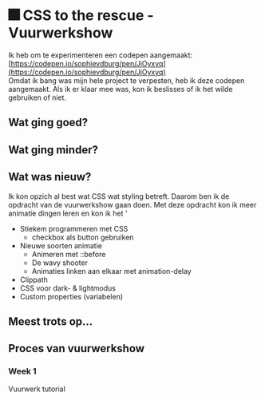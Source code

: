 # 🎆 CSS to the rescue - Vuurwerkshow
Ik heb om te experimenteren een codepen aangemaakt: [https://codepen.io/sophievdburg/pen/JjOyxyq](https://codepen.io/sophievdburg/pen/JjOyxyq) <br>
Omdat ik bang was mijn hele project te verpesten, heb ik deze codepen aangemaakt. Als ik er klaar mee was, kon ik beslisses of ik het wilde gebruiken of niet. 

## Wat ging goed?


## Wat ging minder?


## Wat was nieuw?
Ik kon opzich al best wat CSS wat styling betreft. Daarom ben ik de opdracht van de vuurwerkshow gaan doen. Met deze opdracht kon ik meer animatie dingen leren en kon ik het '

- Stiekem programmeren met CSS
   * checkbox als button gebruiken
- Nieuwe soorten animatie
  * Animeren met ::before 
  * De wavy shooter
  * Animaties linken aan elkaar met animation-delay
- Clippath
- CSS voor dark- & lightmodus
- Custom properties (variabelen)

## Meest trots op...


## Proces van vuurwerkshow
### Week 1
Vuurwerk tutorial
